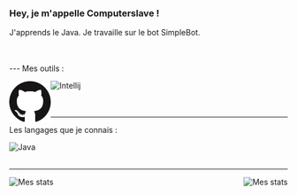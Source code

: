 ### Hey, je m'appelle Computerslave !
J'apprends le Java.
Je travaille sur le bot SimpleBot.

<br />
<br />
---
Mes outils :

[<img align="left" alt="GitHub" width="75px" src="https://raw.githubusercontent.com/github/explore/78df643247d429f6cc873026c0622819ad797942/topics/github/github.png" />][github]
[<img align="left" alt="Intellij" width="75px" src="https://resources.jetbrains.com/storage/products/intellij-idea/img/meta/intellij-idea_logo_300x300.png" />][intellij]

<br />
<br />
<br />

---

Les langages que je connais :

[<img align="left" alt="Java" width="100px" src="https://img.shields.io/badge/Java-ED8B00?style=for-the-badge&logo=java&logoColor=white" />][java]

<br />
<br />

---


<img align="left" alt="Mes stats" src="https://github-readme-stats.vercel.app/api/top-langs/?username=NoaLeGeek68&show_icons=true&hide_border=true&theme=radical" />
<img align="right" alt="Mes stats" src="https://github-readme-stats.vercel.app/api?username=NoaLeGeek68&show_icons=true&hide_border=true&theme=radical"/>

[intellij]: https://www.jetbrains.com/idea/
[java]: https://www.oracle.com/java/technologies/javase-downloads.html
[github]: https://www.github.com/NoaLeGeek68
[pepitedor]: https://github.com/NoaLeGeek68/pepite_dor_bot
